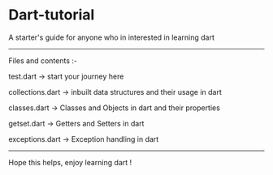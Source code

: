 # Dart-tutorial
A starter's guide for anyone who in interested in learning dart

____________________________________________________________________________________________________________________________________________

Files and contents  :-

test.dart -> start your journey here

collections.dart -> inbuilt data structures and their usage in dart

classes.dart -> Classes and Objects in dart and their properties

getset.dart -> Getters and Setters in dart

exceptions.dart -> Exception handling in dart

_____________________________________________________________________________________________________________________________________________

Hope this helps, enjoy learning dart !
